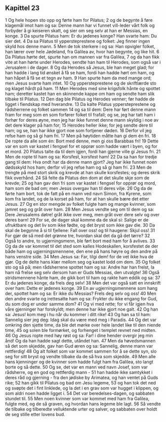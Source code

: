 ## Kapittel 23

1 Og hele hopen sto opp og førte ham for Pilatus;
2 og de begynte å føre klagemål imot ham og sa: Denne mann har vi funnet vill-leder vårt folk og forbyder å gi keiseren skatt, og sier om seg selv at han er Messias, en konge.
3 Da spurte Pilatus ham: Er du jødenes konge? Han svarte ham: Du sier det.
4 Da sa Pilatus til yppersteprestene og folket: Jeg finner ingen skyld hos denne mann.
5 Men de tok sterkere i og sa: Han opvigler folket, han lærer over hele Jødeland, fra Galilea av, hvor han begynte, og like hit.
6 Da Pilatus hørte det, spurte han om mannen var fra Galilea,
7 og da han fikk vite at han hørte under Herodes, sendte han ham til Herodes, som også var i Jerusalem i de dager.
8 Og da Herodes så Jesus, ble han meget glad; for han hadde i lang tid ønsket å få se ham, fordi han hadde hørt om ham, og han håpet å få se et tegn av ham.
9 Han spurte ham da med mange ord; men Jesus svarte ham intet.
10 Og yppersteprestene og de skriftlærde sto og klaget hårdt på ham.
11 Men Herodes med sine krigsfolk hånte og spottet ham; deretter kastet han en skinnende kappe om ham og sendte ham slik tilbake til Pilatus.
12 Den dag ble Pilatus og Herodes venner; før hadde de ligget i fiendskap med hverandre.
13 Da kalte Pilatus yppersteprestene og rådsherrene og folket sammen
14 og sa til dem: Dere har ført denne mann fram for meg som en som forfører folket til frafall; og se, jeg har tatt ham i forhør for deres øyne, men jeg har ikke funnet denne mann skyldig i noe av det dere klager på ham for;
15 Herodes heller ikke; for jeg sendte dere til ham; og se, han har ikke gjort noe som fortjener døden.
16 Derfor vil jeg refse ham og så gi ham fri.
17 Men på høytiden måtte han gi dem én fri.
18 De ropte da alle som én: Bort med denne, men gi oss Barabbas fri!
19 Dette var en som var kastet i fengsel for et opprør som hadde vært i byen, og for et mord.
20 Pilatus talte da til dem igjen, fordi han gjerne ville gi Jesus fri.
21 Men de ropte til ham og sa: Korsfest, korsfest ham!
22 Da sa han for tredje gang til dem: Hva ondt har da denne mann gjort? Jeg har ikke funnet noen dødsskyld hos ham; derfor vil jeg refse ham og så gi ham fri.
23 Men de trengte på med stort skrik og krevde at han skulle korsfestes; og deres skrik fikk overhånd.
24 Så felte da Pilatus den dom at det skulle skje som de krevde;
25 og han gav den fri som var kastet i fengsel for opprør og mord, ham som de bad om; men Jesus overgav han til deres vilje.
26 Og da de førte ham bort, tok de fatt på en mann ved navn Simon, fra Kyrene, som kom fra landet, og de la korset på ham, for at han skulle bære det etter Jesus.
27 Og en stor mengde av folket fulgte ham og mange kvinner, som jamret seg og gråt over ham.
28 Men Jesus vendte seg om til dem og sa: Dere Jerusalems døtre! gråt ikke over meg, men gråt over dere selv og over deres barn!
29 For se, de dager skal komme da de skal si: Salige er de ufruktbare og det liv som ikke fødte, og det bryst som ikke gav die.
30 Da skal de begynne å si til fjellene: Fall over oss! og til haugene: Skjul oss!
31 For gjør de så med det grønne tre, hvordan skal det da gå det tørre?
32 Også to andre, to ugjerningsmenn, ble ført bort med ham for å avlives.
33 Og da de var kommet til det sted som kalles Hodeskallen, korsfestet de der både ham og ugjerningsmennene, den ene på hans høyre og den andre på hans venstre side.
34 Men Jesus sa: Far, tilgi dem! for de vet ikke hva de gjør. Og de delte hans klær mellom seg og kastet lodd om dem.
35 Og folket sto og så på; men rådsherrene spottet ham og sa: Andre har han frelst, la ham nå frelse seg selv dersom han er Guds Messias, den utvalgte!
36 Også stridsmennene hånte ham, de gikk bort til ham og rakte ham eddik og sa:
37 Er du jødenes konge, da frels deg selv!
38 Men det var også satt en innskrift over ham: Dette er jødenes konge.
39 En av ugjerningsmennene som hang der, spottet ham og sa: Er ikke du Messias? Frels deg selv og oss!
40 Men den andre svarte og irettesatte ham og sa: Frykter du ikke engang for Gud, du som dog er under samme dom?
41 Og vi med rette; for vi får igjen hva våre gjerninger har forskyldt; men denne har ikke gjort noe galt.
42 Og han sa: Jesus! kom meg i hu når du kommer i ditt rike!
43 Og han sa til ham: Sannelig sier jeg deg: Idag skal du være med meg i Paradis.
44 Og det var omkring den sjette time, da ble det mørke over hele landet like til den niende time,
45 og solen ble formørket, og forhenget i templet revnet ned midten.
46 Og Jesus ropte med høy røst og sa: Far! i dine hender overgir jeg min ånd! Og da han hadde sagt dette, utåndet han.
47 Men da høvedsmannen så det som skjedde, gav han Gud æren og sa: Sannelig, denne mann var rettferdig!
48 Og alt folket som var kommet sammen for å se dette syn, slo seg for sitt bryst og vendte tilbake da de så hva som skjedde.
49 Men alle hans kjenninger og de kvinner som hadde fulgt ham fra Galilea, sto langt borte og så dette.
50 Og se, det var en mann ved navn Josef, som var rådsherre, og en god og rettferdig mann -
51 han hadde ikke samtykket i deres råd og gjerning - fra den jødiske by Arimatea, og han ventet på Guds rike;
52 han gikk til Pilatus og bad om Jesu legeme,
53 og han tok det ned og svøpte det i fint linklede, og la det i en grav som var hugget i klippen, og som aldri noen hadde ligget i.
54 Det var beredelses-dagen, og sabbaten stundet til.
55 Men noen kvinner som var kommet med ham fra Galilea, fulgte med, og de så graven, og hvordan hans legeme ble lagt.
56 Så vendte de tilbake og tilberedte velluktende urter og salver, og sabbaten over holdt de seg stille etter lovens bud.
